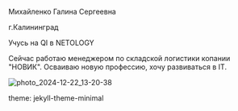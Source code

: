 Михайленко Галина Сергеевна

г.Калининград

Учусь на QI в NETOLOGY

Сейчас работаю менеджером по складской логистики копании "НОВИК". Осваиваю новую профессию, хочу развиваться в IT.

![photo_2024-12-22_13-20-38](https://github.com/user-attachments/assets/6ec1dc5e-2f17-4e39-a12e-c6fb1e667c3d)

theme: jekyll-theme-minimal

